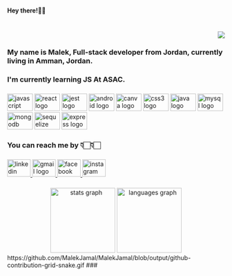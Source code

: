 <h4 align="left">Hey there!👋🏻</h4>

###

<br clear="both">

<div align="right">
  <img src="https://visitor-badge.laobi.icu/badge?page_id=MAlek.MAlek&"  />
</div>

###

<h3 align="left">My name is Malek, Full-stack developer from  Jordan, currently living in  Amman, Jordan.</h3>

###

<h3 align="left">I'm currently learning JS At ASAC.</h3>

###

<div align="left">
  <img src="https://cdn.jsdelivr.net/gh/devicons/devicon/icons/javascript/javascript-plain.svg" height="40" width="59" alt="javascript logo"  />
  <img src="https://cdn.jsdelivr.net/gh/devicons/devicon/icons/react/react-original-wordmark.svg" height="40" width="59" alt="react logo"  />
  <img src="https://cdn.jsdelivr.net/gh/devicons/devicon/icons/jest/jest-plain.svg" height="40" width="59" alt="jest logo"  />
  <img src="https://cdn.jsdelivr.net/gh/devicons/devicon/icons/android/android-original-wordmark.svg" height="40" width="59" alt="android logo"  />
  <img src="https://cdn.jsdelivr.net/gh/devicons/devicon/icons/canva/canva-original.svg" height="40" width="59" alt="canva logo"  />
  <img src="https://cdn.jsdelivr.net/gh/devicons/devicon/icons/css3/css3-original.svg" height="40" width="59" alt="css3 logo"  />
  <img src="https://cdn.jsdelivr.net/gh/devicons/devicon/icons/java/java-original.svg" height="40" width="59" alt="java logo"  />
  <img src="https://cdn.jsdelivr.net/gh/devicons/devicon/icons/mysql/mysql-original-wordmark.svg" height="40" width="59" alt="mysql logo"  />
  <img src="https://cdn.jsdelivr.net/gh/devicons/devicon/icons/mongodb/mongodb-original-wordmark.svg" height="40" width="59" alt="mongodb logo"  />
  <img src="https://cdn.jsdelivr.net/gh/devicons/devicon/icons/sequelize/sequelize-original-wordmark.svg" height="40" width="59" alt="sequelize logo"  />
  <img src="https://cdn.jsdelivr.net/gh/devicons/devicon/icons/express/express-original.svg" height="40" width="59" alt="express logo"  />
</div>

###

<h3 align="left">You can reach me by 👇🏻👇🏻</h3>

###

<div align="left">
  <a href="https://www.linkedin.com/in/malek-hamdan-3b39a8225/" target="_blank">
    <img src="https://raw.githubusercontent.com/maurodesouza/profile-readme-generator/master/src/assets/icons/social/linkedin/default.svg" width="54" height="40" alt="linkedin logo"  />
  </a>
  <a href="malekhamdan82@gmail.com" target="_blank">
    <img src="https://raw.githubusercontent.com/maurodesouza/profile-readme-generator/master/src/assets/icons/social/gmail/default.svg" width="54" height="40" alt="gmail logo"  />
  </a>
  <a href="https://www.facebook.com/malek.khabbas/" target="_blank">
    <img src="https://raw.githubusercontent.com/maurodesouza/profile-readme-generator/master/src/assets/icons/social/facebook/default.svg" width="54" height="40" alt="facebook logo"  />
  </a>
  <a href="https://www.instagram.com/malek_jamal9/" target="_blank">
    <img src="https://raw.githubusercontent.com/maurodesouza/profile-readme-generator/master/src/assets/icons/social/instagram/default.svg" width="54" height="40" alt="instagram logo"  />
  </a>
</div>

###

<div align="center">
  <img src="https://github-readme-stats.vercel.app/api?hide_title=false&hide_rank=false&show_icons=true&include_all_commits=true&count_private=true&disable_animations=false&theme=dracula&locale=en&hide_border=false&username=MAlek" height="150" alt="stats graph"  />
  <img src="https://github-readme-stats.vercel.app/api/top-langs?locale=en&hide_title=false&layout=compact&card_width=320&langs_count=5&theme=dracula&hide_border=false&username=MAlek" height="150" alt="languages graph"  />
</div>
https://github.com/MalekJamal/MalekJamal/blob/output/github-contribution-grid-snake.gif
###
